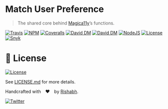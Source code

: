 Match User Preference
=====================
> The shared core behind [Magica11y](https://github.com/magica11y/cauldron)’s functions.

[![Travis](https://img.shields.io/travis/com/magica11y/match-user-preference.svg?style=for-the-badge "Travis build status")](https://app.travis-ci.com/github/magica11y/match-user-preference)
[![NPM](https://img.shields.io/npm/v/@magica11y/match-user-preference.svg?style=for-the-badge "NPM version")](https://www.npmjs.com/package/@magica11y/match-user-preference)
[![Coveralls](https://img.shields.io/coveralls/magica11y/match-user-preference.svg?style=for-the-badge "Test coverage status")](https://coveralls.io/r/magica11y/match-user-preference)
[![David DM](https://img.shields.io/david/magica11y/match-user-preference.svg?style=for-the-badge "Dependencies status")](https://david-dm.org/magica11y/match-user-preference)
[![David DM](https://img.shields.io/david/dev/magica11y/match-user-preference.svg?style=for-the-badge "Dev dependencies status")](https://david-dm.org/magica11y/match-user-preference?type=dev)
[![NodeJS](https://img.shields.io/node/v/magica11y.svg?style=for-the-badge "Node version")](https://www.npmjs.com/package/magica11y)
[![License](https://img.shields.io/github/license/magica11y/match-user-preference.svg?style=for-the-badge "MIT license")](LICENSE.md)
[![Snyk](https://img.shields.io/snyk/vulnerabilities/github/magica11y/match-user-preference?style=for-the-badge "Snyk vulnerabilities status")](https://snyk.io/test/github/magica11y/match-user-preference?targetFile=package.json)


# 📜 License

[![License](https://img.shields.io/github/license/magica11y/magica11y.svg?style=for-the-badge "MIT license")](LICENSE.md)

See [LICENSE.md](LICENSE.md) for more details.

Handcrafted with ❤️ by [Rishabh](https://rishabh.ink).

[![Twitter](https://img.shields.io/twitter/follow/rishabh_ink.svg?style=social)](https://twitter.com/rishabh_ink)
